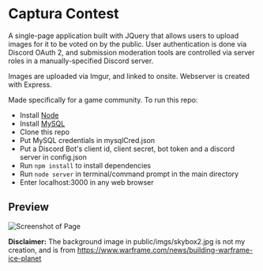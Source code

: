 # Captura Contest

A single-page application built with JQuery that allows users to upload images for it to be voted on by the public. User authentication is done via Discord OAuth 2, and submission moderation tools are controlled via server roles in a manually-specified Discord server.

Images are uploaded via Imgur, and linked to onsite. Webserver is created with Express.

Made specifically for a game community. To run this repo:

  * Install [Node](https://nodejs.org/en/)
  * Install [MySQL](https://www.mysql.com/products/community/)
  * Clone this repo
  * Put MySQL credentials in mysqlCred.json
  * Put a Discord Bot's client id, client secret, bot token and a discord server in config.json
  * Run `npm install` to install dependencies
  * Run `node server` in terminal/command prompt in the main directory
  * Enter localhost:3000 in any web browser

## Preview

![Screenshot of Page](https://i.imgur.com/akv2ytr.jpg)

**Disclaimer:** The background image in public/imgs/skybox2.jpg is not my creation, and is from https://www.warframe.com/news/building-warframe-ice-planet
